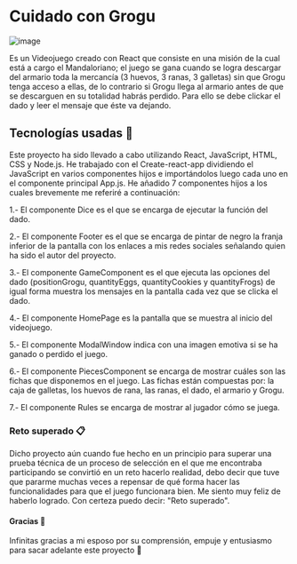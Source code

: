 # Cuidado con Grogu
![image](https://user-images.githubusercontent.com/87121745/160582044-4e5f3163-f2a8-4d48-bf25-18e4b0ad2b94.png)


Es un Videojuego creado con React que consiste en una misión de la cual está a cargo el Mandaloriano; el juego se gana cuando se logra descargar del armario toda la mercancía (3 huevos, 3 ranas, 3 galletas) sin que Grogu tenga acceso a ellas, de lo contrario si Grogu llega al armario antes de que se descarguen en su totalidad habrás perdido. Para ello se debe clickar el dado y leer el mensaje que éste va dejando.

## Tecnologías usadas 🚀

Este proyecto ha sido llevado a cabo utilizando React, JavaScript, HTML, CSS y Node.js. He trabajado con el Create-react-app dividiendo el JavaScript en varios componentes hijos e importándolos luego cada uno en el componente principal App.js. He añadido 7 componentes hijos a los cuales brevemente me referiré a continuación:

1.- El componente Dice es el que se encarga de ejecutar la función del dado.

2.- El componente Footer es el que se encarga de pintar de negro la franja inferior de la pantalla con los enlaces a mis redes sociales señalando quien ha sido el autor del proyecto.

3.- El componente GameComponent es el que ejecuta las opciones del dado (positionGrogu, quantityEggs, quantityCookies y quantityFrogs) de igual forma muestra los mensajes en la pantalla cada vez que se clicka el dado.

4.- El componente HomePage es la pantalla que se muestra al inicio del videojuego.

5.- El componente ModalWindow indica con una imagen emotiva si se ha ganado o perdido el juego.

6.- El componente PiecesComponent se encarga de mostrar cuáles son las fichas que disponemos en el juego. Las fichas están compuestas por: la caja de galletas, los huevos de rana, las ranas, el dado, el armario y Grogu.

7.- El componente Rules se encarga de mostrar al jugador cómo se juega.

### Reto superado 📋

Dicho proyecto aún cuando fue hecho en un principio para superar una prueba técnica de un proceso de selección en el que me encontraba participando se convirtió en un reto hacerlo realidad, debo decir que tuve que pararme muchas veces a repensar de qué forma hacer las funcionalidades para que el juego funcionara bien. Me siento muy feliz de haberlo logrado. Con certeza puedo decir: "Reto superado".

#### Gracias 🎁 

Infinitas gracias a mi esposo por su comprensión, empuje y entusiasmo para sacar adelante este proyecto 🍺
